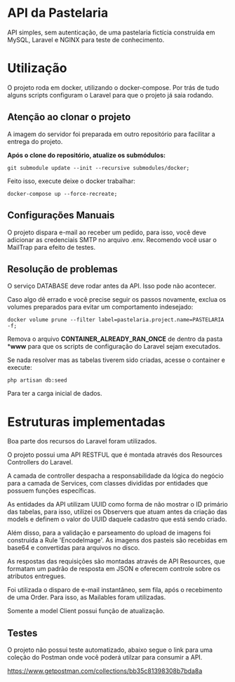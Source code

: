 # API da Pastelaria

API simples, sem autenticação, de uma pastelaria fictícia construída em MySQL, Laravel e NGINX para teste de conhecimento.

# Utilização

O projeto roda em docker, utilizando o docker-compose. Por trás de tudo alguns scripts configuram o Laravel para que o projeto já saia rodando.

## Atenção ao clonar o projeto

A imagem do servidor foi preparada em outro repositório para facilitar a entrega do projeto.

**Após o clone do repositório, atualize os submódulos:**

`git submodule update --init --recursive submodules/docker;`

Feito isso, execute deixe o docker trabalhar:

`docker-compose up --force-recreate;`

## Configurações Manuais

O projeto dispara e-mail ao receber um pedido, para isso, você deve adicionar as credenciais SMTP no arquivo .env. Recomendo você usar o MailTrap para efeito de testes.

## Resolução de problemas

O serviço DATABASE deve rodar antes da API. Isso pode não acontecer.

Caso algo dê errado e você precise seguir os passos novamente, exclua os volumes preparados para evitar um comportamento indesejado:

`docker volume prune --filter label=pastelaria.project.name=PASTELARIA -f;`

Remova o arquivo **CONTAINER_ALREADY_RAN_ONCE** de dentro da pasta ***www** para que os scripts de configuração do Laravel sejam executados.


Se nada resolver mas as tabelas tiverem sido criadas, acesse o container e execute:

`php artisan db:seed`

Para ter a carga inicial de dados.


# Estruturas implementadas

Boa parte dos recursos do Laravel foram utilizados.

O projeto possui uma API RESTFUL que é montada através dos Resources Controllers do Laravel.

A camada de controller despacha a responsabilidade da lógica do negócio para a camada de Services, com classes divididas por entidades que possuem funções específicas.

As entidades da API utilizam UUID como forma de não mostrar o ID primário das tabelas, para isso, utilizei os Observers que atuam antes da criação das models e definem o valor do UUID daquele cadastro que está sendo criado.

Além disso, para a validação e parseamento do upload de imagens foi construída a Rule 'EncodeImage'. As imagens dos pasteis são recebidas em base64 e convertidas para arquivos no disco.

As respostas das requisições são montadas através de API Resources, que formatam um padrão de resposta em JSON e oferecem controle sobre os atributos entregues.

Foi utilizada o disparo de e-mail instantâneo, sem fila, após o recebimento de uma Order. Para isso, as Mailables foram utilizadas.

Somente a model Client possui função de atualização.


## Testes

O projeto não possui teste automatizado, abaixo segue o link para uma coleção do Postman onde você poderá utilzar para consumir a API.

https://www.getpostman.com/collections/bb35c81398308b7bda8a
